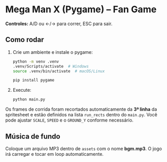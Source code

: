 
# Mega Man X (Pygame) – Fan Game

**Controles:** A/D ou ←/→ para correr, ESC para sair.

## Como rodar
1. Crie um ambiente e instale o pygame:
   ```bash
   python -m venv .venv
   .venv/Scripts/activate  # Windows
   source .venv/bin/activate  # macOS/Linux

   pip install pygame
   ```
2. Execute:
   ```bash
   python main.py
   ```

Os frames de corrida foram recortados automaticamente da **3ª linha** da spritesheet e estão definidos na lista `run_rects` dentro do `main.py`.
Você pode ajustar `SCALE`, `SPEED` e o `GROUND_Y` conforme necessário.


## Música de fundo
Coloque um arquivo MP3 dentro de `assets` com o nome **bgm.mp3**. O jogo irá carregar e tocar em loop automaticamente.
